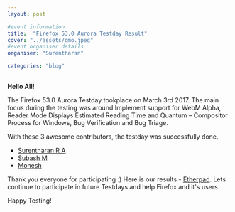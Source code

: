 ```yaml
---
layout: post

#event information
title:  "Firefox 53.0 Aurora Testday Result"
cover: "../assets/qmo.jpeg"
#event organiser details
organiser: "Surentharan"

categories: "blog"
---
```


**Hello All!**

<p>The  Firefox 53.0 Aurora Testday tookplace on March 3rd 2017. The main focus during the testing was around Implement support for WebM Alpha, Reader Mode Displays Estimated Reading Time and Quantum – Compositor Process for Windows, Bug Verification and Bug Triage.</p>
<p>With these 3 awesome contributors, the testday was successfully done.</p>

- [Surentharan R A](https://twitter.com/surentharan7)
- [Subash M](https://twitter.com/subahiphop4)
- [Monesh](https://twitter.com/moneshb7)


Thank you everyone for participating :)
Here is our results - [Etherpad](https://public.etherpad-mozilla.org/p/MozillaIN_QA_Test_Day-20170303). Lets continue to participate in future Testdays and help Firefox and it's users.
<p>Happy Testing!</p>
